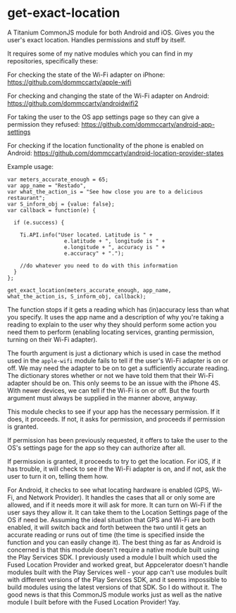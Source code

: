 # get-exact-location
A Titanium CommonJS module for both Android and iOS. Gives you the user's exact location. Handles permissions and stuff by itself.

It requires some of my native modules which you can find in my repositories, specifically these:

For checking the state of the Wi-Fi adapter on iPhone:
https://github.com/dommccarty/apple-wifi

For checking and changing the state of the Wi-Fi adapter on Android:
https://github.com/dommccarty/androidwifi2

For taking the user to the OS app settings page so they can give a permission they refused:
https://github.com/dommccarty/android-app-settings

For checking if the location functionality of the phone is enabled on Android:
https://github.com/dommccarty/android-location-provider-states


Example usage:

```
var meters_accurate_enough = 65;
var app_name = "Restado",
var what_the_action_is = "See how close you are to a delicious restaurant";
var S_inform_obj = {value: false};
var callback = function(e) {

  if (e.success) {
  
    Ti.API.info("User located. Latitude is " +
                  e.latitude + ", longitude is " + 
                  e.longitude + ", accuracy is " + 
                  e.accuracy" + ".");
                  
    //do whatever you need to do with this information
  }
};

get_exact_location(meters_accurate_enough, app_name, what_the_action_is, S_inform_obj, callback);
```

The function stops if it gets a reading which has (in)accuracy less than what you specify.
It uses the app name and a description of why you're taking a reading to explain to the user why they should 
perform some action you need them to perform (enabling locating services, granting permission, turning on their Wi-Fi adapter).

The fourth argument is just a dictionary which is used in case the method used in the ```apple-wifi``` module
fails to tell if the user's Wi-Fi adapter is on or off. We may need the adapter to be on to get a sufficiently accurate reading.
The dictionary stores whether or not we have told them that their Wi-Fi adapter should be on. This only seems to be an issue
with the iPhone 4S. With newer devices, we can tell if the Wi-Fi is on or off. But the fourth
argument must always be supplied in the manner above, anyway.

This module checks to see if your app has the necessary permission. If it does, it proceeds. If not, it asks for permission, 
and proceeds if permission is granted.

If permission has been previously requested, it offers to take the user to the OS's settings page for the app so they can 
authorize after all.

If permission is granted, it proceeds to try to get the location. For iOS, if it has trouble, it will check to see if the 
Wi-Fi adapter is on, and if not, ask the user to turn it on, telling them how.

For Android, it checks to see what locating hardware is enabled (GPS, Wi-Fi, and Network Provider). It handles the cases that
all or only some are allowed, and if it needs more it will ask for more. It can turn on Wi-Fi if the user says they allow it.
It can take them to the Location Settings page of the OS if need be. Assuming the ideal situation that GPS and Wi-Fi are both
enabled, it will switch back and forth between the two until it gets an accurate reading or runs out of time (the time is
specified inside the function and you can easily change it). The best thing as far as Android is concerned is that this module
doesn't require a native module built using the Play Services SDK. I previously used a module I built which used the 
Fused Location Provider and worked great, but Appcelerator doesn't handle modules built with the Play Services well - your app
can't use modules built with different versions of the Play Services SDK, and it seems impossible to build modules
using the latest versions of that SDK. So I do without it. The good news is that this CommonJS module works just as well as
the native module I built before with the Fused Location Provider! Yay.
